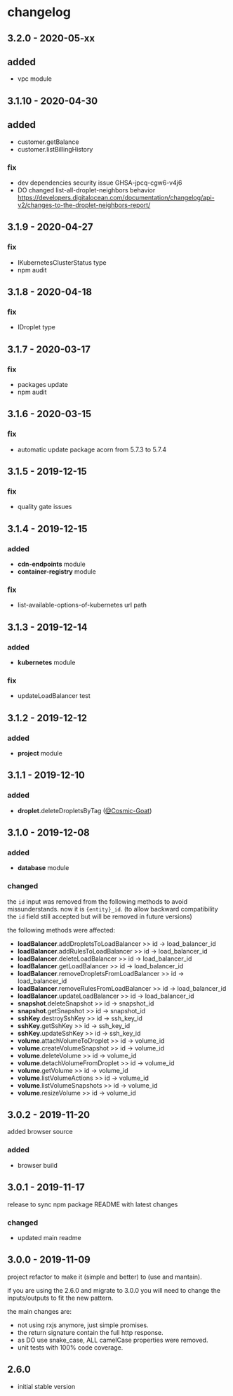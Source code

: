 # changelog

## **3.2.0** - 2020-05-xx

## **added**

* vpc module

## **3.1.10** - 2020-04-30

## **added**

* customer.getBalance
* customer.listBillingHistory

### **fix**

* dev dependencies security issue GHSA-jpcq-cgw6-v4j6
* DO changed list-all-droplet-neighbors behavior https://developers.digitalocean.com/documentation/changelog/api-v2/changes-to-the-droplet-neighbors-report/

## **3.1.9** - 2020-04-27

### **fix**

* IKubernetesClusterStatus type
* npm audit

## **3.1.8** - 2020-04-18

### **fix**

* IDroplet type

## **3.1.7** - 2020-03-17

### **fix**

* packages update
* npm audit

## **3.1.6** - 2020-03-15

### **fix**

* automatic update package acorn from 5.7.3 to 5.7.4

## **3.1.5** - 2019-12-15

### **fix**

* quality gate issues

## **3.1.4** - 2019-12-15

### **added**

* **cdn-endpoints** module
* **container-registry** module

### **fix**

* list-available-options-of-kubernetes url path

## **3.1.3** - 2019-12-14

### **added**

* **kubernetes** module

### **fix**

* updateLoadBalancer test

## **3.1.2** - 2019-12-12

### **added**

* **project** module

## **3.1.1** - 2019-12-10

### **added**

* **droplet**.deleteDropletsByTag ([@Cosmic-Goat](https://github.com/Cosmic-Goat))

## **3.1.0** - 2019-12-08

### **added**

* **database** module

### **changed**

the `id` input was removed from the following methods to avoid missunderstands.
now it is `{entity}_id`.
(to allow backward compatibility the `id` field still accepted but will be removed in future versions)

the following methods were affected:

* **loadBalancer**.addDropletsToLoadBalancer >> id -> load_balancer_id
* **loadBalancer**.addRulesToLoadBalancer >> id -> load_balancer_id
* **loadBalancer**.deleteLoadBalancer >> id -> load_balancer_id
* **loadBalancer**.getLoadBalancer >> id -> load_balancer_id
* **loadBalancer**.removeDropletsFromLoadBalancer >> id -> load_balancer_id
* **loadBalancer**.removeRulesFromLoadBalancer >> id -> load_balancer_id
* **loadBalancer**.updateLoadBalancer >> id -> load_balancer_id
* **snapshot**.deleteSnapshot >> id -> snapshot_id
* **snapshot**.getSnapshot >> id -> snapshot_id
* **sshKey**.destroySshKey >> id -> ssh_key_id
* **sshKey**.getSshKey >> id -> ssh_key_id
* **sshKey**.updateSshKey >> id -> ssh_key_id
* **volume**.attachVolumeToDroplet >> id -> volume_id
* **volume**.createVolumeSnapshot >> id -> volume_id
* **volume**.deleteVolume >> id -> volume_id
* **volume**.detachVolumeFromDroplet >> id -> volume_id
* **volume**.getVolume >> id -> volume_id
* **volume**.listVolumeActions >> id -> volume_id
* **volume**.listVolumeSnapshots >> id -> volume_id
* **volume**.resizeVolume >> id -> volume_id

## **3.0.2** - 2019-11-20

added browser source

### **added**

* browser build

## **3.0.1** - 2019-11-17

release to sync npm package README with latest changes

### **changed**

* updated main readme

## **3.0.0** - 2019-11-09

project refactor to make it (simple and better) to (use and mantain).

if you are using the 2.6.0 and migrate to 3.0.0 you will need to change the inputs/outputs to fit the new pattern.

the main changes are:

* not using rxjs anymore, just simple promises.
* the return signature contain the full http response.
* as DO use snake_case, ALL camelCase properties were removed.
* unit tests with 100% code coverage.

## **2.6.0**

* initial stable version
